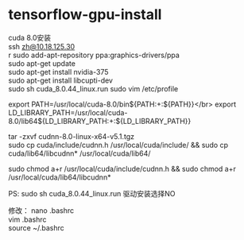 # tensorflow-gpu-install
cuda 8.0安装</br>
ssh zh@10.18.125.30</br>r
sudo add-apt-repository ppa:graphics-drivers/ppa</br>
sudo apt-get update</br>
sudo apt-get install nvidia-375</br>
sudo apt-get install libcupti-dev</br>
sudo sh cuda_8.0.44_linux.run</b>
sudo vim /etc/profile</br>

export PATH=/usr/local/cuda-8.0/bin${PATH:+:${PATH}}</br>
export LD_LIBRARY_PATH=/usr/local/cuda-8.0/lib64${LD_LIBRARY_PATH:+:${LD_LIBRARY_PATH}}</br>

tar -zxvf cudnn-8.0-linux-x64-v5.1.tgz</br>
sudo cp cuda/include/cudnn.h /usr/local/cuda/include/ && sudo cp cuda/lib64/libcudnn* /usr/local/cuda/lib64/</br>

sudo chmod a+r /usr/local/cuda/include/cudnn.h && sudo chmod a+r /usr/local/cuda/lib64/libcudnn*</br>



PS:
sudo sh cuda_8.0.44_linux.run 驱动安装选择NO</br>

修改：
nano .bashrc</br>
vim .bashrc</br>
source ~/.bashrc</br>
